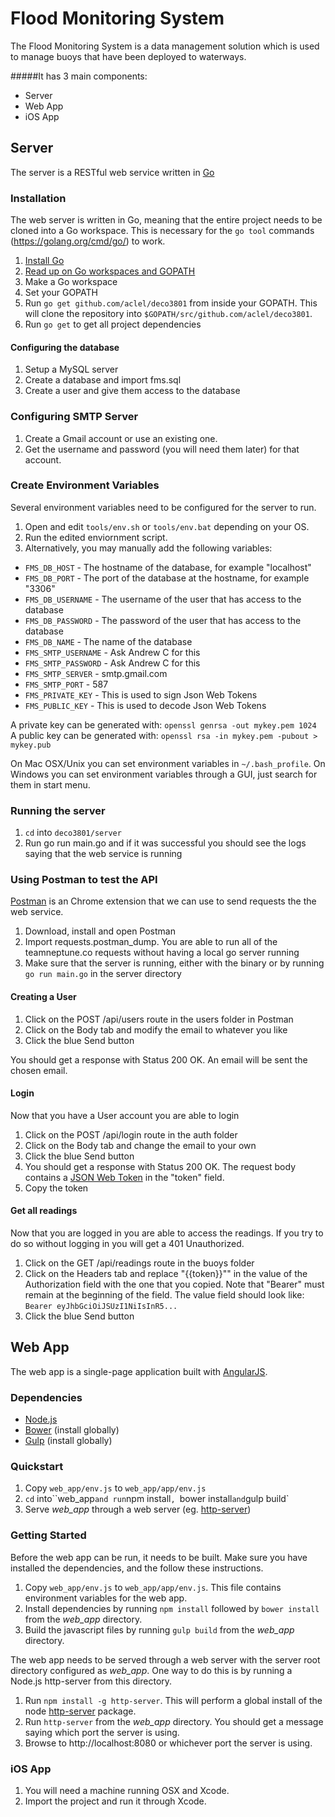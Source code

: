 # Flood Monitoring System

The Flood Monitoring System is a data management solution which is used to manage buoys that have been deployed to waterways.

#####It has 3 main components:
- Server
- Web App
- iOS App

## Server

The server is a RESTful web service written in [Go](https://golang.org/)

### Installation

The web server is written in Go, meaning that the entire project needs to be cloned into a Go workspace. This is necessary for the `go tool` commands (https://golang.org/cmd/go/) to work.

1. [Install Go](https://golang.org/doc/install) 
2. [Read up on Go workspaces and GOPATH](https://golang.org/doc/code.html)
3. Make a Go workspace
4. Set your GOPATH
5. Run `go get github.com/aclel/deco3801` from inside your GOPATH. This will clone the repository into `$GOPATH/src/github.com/aclel/deco3801`.
6. Run `go get` to get all project dependencies

#### Configuring the database

1. Setup a MySQL server
2. Create a database and import fms.sql
3. Create a user and give them access to the database

### Configuring SMTP Server

1. Create a Gmail account or use an existing one. 
2. Get the username and password (you will need them later) for that account.

### Create Environment Variables

Several environment variables need to be configured for the server to run.

1. Open and edit `tools/env.sh` or `tools/env.bat` depending on your OS.
2. Run the edited enviornment script.  
3. Alternatively, you may manually add the following variables:
- `FMS_DB_HOST` - The hostname of the database, for example "localhost"
- `FMS_DB_PORT` - The port of the database at the hostname, for example "3306"
- `FMS_DB_USERNAME` - The username of the user that has access to the database
- `FMS_DB_PASSWORD` - The password of the user that has access to the database
- `FMS_DB_NAME` - The name of the database
- `FMS_SMTP_USERNAME` - Ask Andrew C for this
- `FMS_SMTP_PASSWORD` - Ask Andrew C for this
- `FMS_SMTP_SERVER` - smtp.gmail.com
- `FMS_SMTP_PORT` - 587
- `FMS_PRIVATE_KEY` - This is used to sign Json Web Tokens
- `FMS_PUBLIC_KEY` - This is used to decode Json Web Tokens

A private key can be generated with: `openssl genrsa -out mykey.pem 1024`  
A public key can be generated with: `openssl rsa -in mykey.pem -pubout > mykey.pub`

On Mac OSX/Unix you can set environment variables in `~/.bash_profile`.
On Windows you can set environment variables through a GUI, just search for them in start menu.

### Running the server
1. `cd` into `deco3801/server`
2. Run go run main.go and if it was successful you should see the logs saying that the web service is running


### Using Postman to test the API

[Postman](https://chrome.google.com/webstore/detail/postman/fhbjgbiflinjbdggehcddcbncdddomop?hl=en) is an Chrome extension that we can use to send requests the the web service.

1. Download, install and open Postman
2. Import requests.postman_dump. You are able to run all of the teamneptune.co requests without having a local go server running
3. Make sure that the server is running, either with the binary or by running `go run main.go` in the server directory

#### Creating a User

1. Click on the POST /api/users route in the users folder in Postman
2. Click on the Body tab and modify the email to whatever you like
3. Click the blue Send button

You should get a response with Status 200 OK. An email will be sent the chosen email.

#### Login

Now that you have a User account you are able to login

1. Click on the POST /api/login route in the auth folder
2. Click on the Body tab and change the email to your own
3. Click the blue Send button
4. You should get a response with Status 200 OK. The request body contains a [JSON Web Token](http://jwt.io/) in the "token" field.
5. Copy the token 

#### Get all readings

Now that you are logged in you are able to access the readings. If you try to do so without logging in you will get a 401 Unauthorized.

1. Click on the GET /api/readings route in the buoys folder
2. Click on the Headers tab and replace "{{token}}"" in the value of the Authorization field with the one that you copied. Note that "Bearer" must remain at the beginning of the field. The value field should look like: `Bearer eyJhbGciOiJSUzI1NiIsInR5...`
3. Click the blue Send button

## Web App

The web app is a single-page application built with [AngularJS](https://angularjs.org/).

### Dependencies

 - [Node.js](https://nodejs.org/)
 - [Bower](http://bower.io/) (install globally)
 - [Gulp](http://gulpjs.com/) (install globally)

### Quickstart

1. Copy `web_app/env.js` to `web_app/app/env.js`
2. `cd` into``web_app` and run `npm install`, `bower install` and `gulp build`
3. Serve *web_app* through a web server (eg. [http-server](https://www.npmjs.com/package/http-server))

### Getting Started

Before the web app can be run, it needs to be built. Make sure you have installed the dependencies, and the follow these instructions.

 1. Copy `web_app/env.js` to `web_app/app/env.js`. This file contains environment variables for the web app.
 2. Install dependencies by running `npm install` followed by `bower install` from the *web_app* directory.
 3. Build the javascript files by running `gulp build` from the *web_app* directory.

The web app needs to be served through a web server with the server root directory configured as *web_app*. One way to do this is by running a Node.js http-server from this directory.

 1. Run `npm install -g http-server`. This will perform a global install of the node [http-server](https://www.npmjs.com/package/http-server) package.
 2. Run `http-server` from the *web_app* directory. You should get a message saying which port the server is using.
 3. Browse to http://localhost:8080 or whichever port the server is using.

 ### iOS App

1. You will need a machine running OSX and Xcode. 
2. Import the project and run it through Xcode.
